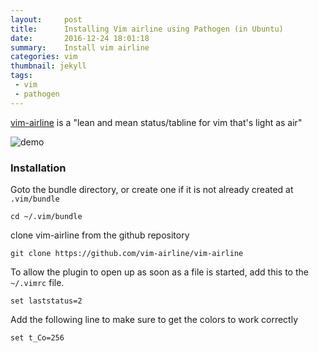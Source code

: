 ```yaml
---
layout:     post
title:      Installing Vim airline using Pathogen (in Ubuntu)
date:       2016-12-24 18:01:18
summary:    Install vim airline
categories: vim
thumbnail: jekyll
tags:
 - vim
 - pathogen
---
```


[vim-airline](https://github.com/vim-airline/vim-airline) is a "lean and mean status/tabline for vim that's light as air"

![demo](https://raw.githubusercontent.com/wiki/vim-airline/vim-airline/screenshots/demo.gif)

### Installation

Goto the bundle directory, or create one if it is not already created at `.vim/bundle`

```
cd ~/.vim/bundle
```

clone vim-airline from the github repository

```
git clone https://github.com/vim-airline/vim-airline
```

To allow the plugin to open up as soon as a file is started, add this to the `~/.vimrc` file.

```
set laststatus=2
```

Add the following line to make sure to get the colors to work correctly

```
set t_Co=256
```
